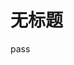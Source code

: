 # 无标题

<!--
ID: 7403f689-ee4a-4e1c-b6ec-9b8c760e91f2
Status: draft
Date: 2020-04-10T14:01:21
Modified: 2020-04-10T14:01:21
wp_id: 1166
-->


pass
